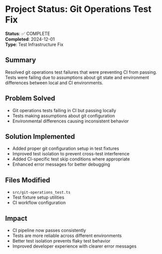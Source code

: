 # Project Status: Git Operations Test Fix

**Status**: ✅ COMPLETE\
**Completed**: 2024-12-01\
**Type**: Test Infrastructure Fix

## Summary

Resolved git operations test failures that were preventing CI from passing. Tests were failing due
to assumptions about git state and environment differences between local and CI environments.

## Problem Solved

- Git operations tests failing in CI but passing locally
- Tests making assumptions about git configuration
- Environmental differences causing inconsistent behavior

## Solution Implemented

- Added proper git configuration setup in test fixtures
- Improved test isolation to prevent cross-test interference
- Added CI-specific test skip conditions where appropriate
- Enhanced error messages for better debugging

## Files Modified

- `src/git-operations_test.ts`
- Test fixture setup utilities
- CI workflow configuration

## Impact

- CI pipeline now passes consistently
- Tests are more reliable across different environments
- Better test isolation prevents flaky test behavior
- Improved developer experience with clearer error messages

